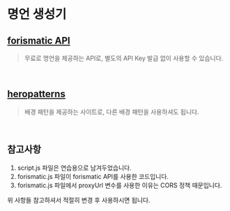 명언 생성기
============

[forismatic API](https://forismatic.com/en/api/)
----------------------------------------------

> 무료로 명언을 제공하는 API로, 별도의 API Key 발급 없이 사용할 수 있습니다.

<br />

[heropatterns](https://www.heropatterns.com/)
---------------------------------------------

> 배경 패턴을 제공하는 사이트로, 다른 배경 패턴을 사용하셔도 됩니다.

<br />

참고사항
------

1. script.js 파일은 연습용으로 남겨두었습니다.
2. forismatic.js 파일이 forismatic API를 사용한 코드입니다.
3. forismatic.js 파일에서 proxyUrl 변수를 사용한 이유는 CORS 정책 때문입니다.

위 사항들 참고하셔서 적절히 변경 후 사용하시면 됩니다.

